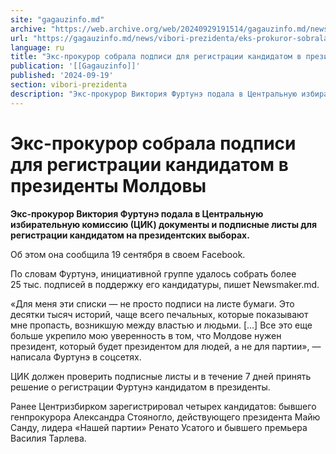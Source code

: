 ```yaml
---
site: "gagauzinfo.md"
archive: "https://web.archive.org/web/20240929191514/gagauzinfo.md/news/vibori-prezidenta/eks-prokuror-sobrala-podpisi-dlya-registratsii-kandidatom-v-prezidenti-moldovi"
url: "https://gagauzinfo.md/news/vibori-prezidenta/eks-prokuror-sobrala-podpisi-dlya-registratsii-kandidatom-v-prezidenti-moldovi"
language: ru
title: "Экс-прокурор собрала подписи для регистрации кандидатом в президенты Молдовы"
publication: '[[Gagauzinfo]]'
published: '2024-09-19'
section: vibori-prezidenta
description: "Экс-прокурор Виктория Фуртунэ подала в Центральную избирательную комиссию (ЦИК) документы и подписные листы для регистрации кандидатом на президентских выборах."
---
```


# Экс-прокурор собрала подписи для регистрации кандидатом в президенты Молдовы

**Экс-прокурор Виктория Фуртунэ подала в Центральную избирательную комиссию (ЦИК) документы и подписные листы для регистрации кандидатом на президентских выборах.**

Об этом она сообщила 19 сентября в своем Facebook.

По словам Фуртунэ, инициативной группе удалось собрать более 25 тыс. подписей в поддержку его кандидатуры, пишет Newsmaker.md.

«Для меня эти списки — не просто подписи на листе бумаги. Это десятки тысяч историй, чаще всего печальных, которые показывают мне пропасть, возникшую между властью и людьми. […] Все это еще больше укрепило мою уверенность в том, что Молдове нужен президент, который будет президентом для людей, а не для партии», — написала Фуртунэ в соцсетях.

ЦИК должен проверить подписные листы и в течение 7 дней принять решение о регистрации Фуртунэ кандидатом в президенты.

Ранее Центризбирком зарегистрировал четырех кандидатов: бывшего генпрокурора Александра Стояногло, действующего президента Майю Санду, лидера «Нашей партии» Ренато Усатого и бывшего премьера Василия Тарлева.